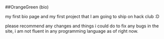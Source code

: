##OrangeGreen (bio)

my first bio page and my first project that I am going to ship on hack club :D

please recommend any changes and things i could do to fix any bugs in the site, i am not fluent in any programming language as of right now.
